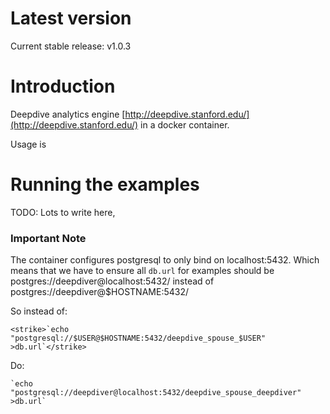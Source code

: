 # Latest version

Current stable release: v1.0.3

# Introduction

Deepdive analytics engine [http://deepdive.stanford.edu/](http://deepdive.stanford.edu/)
in a docker container.

Usage is 


# Running the examples

TODO: Lots to write here,

### Important Note

The container configures postgresql to only bind on localhost:5432.
Which means that  we have to ensure all `db.url` for examples 
should be postgres://deepdiver@localhost:5432/  instead of
postgres://deepdiver@$HOSTNAME:5432/

So instead of:

	<strike>`echo "postgresql://$USER@$HOSTNAME:5432/deepdive_spouse_$USER" >db.url`</strike>

Do:

	`echo "postgresql://deepdiver@localhost:5432/deepdive_spouse_deepdiver" >db.url`


